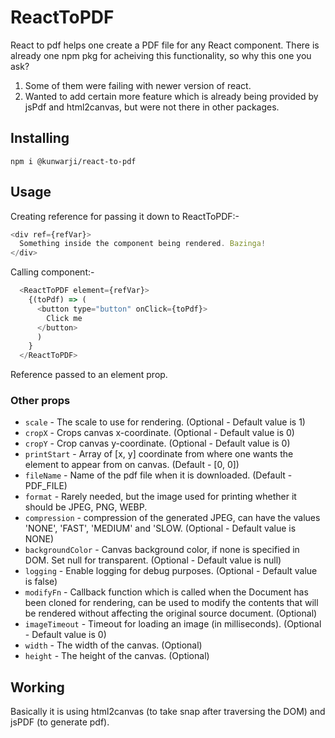 # ReactToPDF

React to pdf helps one create a PDF file for any React component. There is already one npm pkg for acheiving this functionality, so why this one you ask?

1. Some of them were failing with newer version of react.
2. Wanted to add certain more feature which is already being provided by jsPdf and html2canvas, but were not there in other packages.

## Installing
 ` npm i @kunwarji/react-to-pdf `

## Usage
Creating reference for passing it down to ReactToPDF:-
```javascript
<div ref={refVar}>
  Something inside the component being rendered. Bazinga!
</div>
```

Calling component:-
```javascript
  <ReactToPDF element={refVar}>
    {(toPdf) => (
      <button type="button" onClick={toPdf}>
        Click me
      </button>
      )
    }
  </ReactToPDF>
```
Reference passed to an element prop.

### Other props
- `scale` - The scale to use for rendering. (Optional - Default value is 1)
- `cropX` - Crops canvas x-coordinate. (Optional - Default value is 0)
- `cropY` - Crop canvas y-coordinate. (Optional - Default value is 0)
- `printStart` - Array of [x, y] coordinate from where one wants the element to appear from on canvas. (Default - [0, 0])
- `fileName` - Name of the pdf file when it is downloaded. (Default - PDF_FILE) 
- `format` - Rarely needed, but the image used for printing whether it should be JPEG, PNG, WEBP.
- `compression` - compression of the generated JPEG, can have the values 'NONE', 'FAST', 'MEDIUM' and 'SLOW. (Optional - Default value is NONE)
- `backgroundColor` - Canvas background color, if none is specified in DOM. Set null for transparent. (Optional - Default value is null)
- `logging` - Enable logging for debug purposes. (Optional - Default value is false)
- `modifyFn` - Callback function which is called when the Document has been cloned for rendering, can be used to modify the contents that will be rendered without affecting the original source document. (Optional)
- `imageTimeout` - Timeout for loading an image (in milliseconds). (Optional - Default value is 0)
- `width` - The width of the canvas. (Optional)
- `height` - The height of the canvas. (Optional)

## Working
Basically it is using html2canvas (to take snap after traversing the DOM) and jsPDF (to generate pdf).